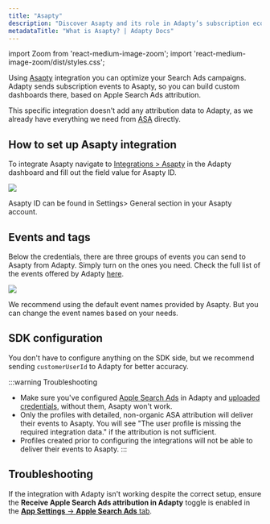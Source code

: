 ```yaml
---
title: "Asapty"
description: "Discover Asapty and its role in Adapty’s subscription ecosystem."
metadataTitle: "What is Asapty? | Adapty Docs"
---
```


import Zoom from 'react-medium-image-zoom';
import 'react-medium-image-zoom/dist/styles.css';

Using [Asapty](https://asapty.com/) integration you can optimize your Search Ads campaigns. Adapty sends subscription events to Asapty, so you can build custom dashboards there, based on Apple Search Ads attribution.

This specific integration doesn't add any attribution data to Adapty, as we already have everything we need from [ASA](apple-search-ads) directly.

## How to set up Asapty integration

To integrate Asapty navigate to [Integrations > Asapty](https://app.adapty.io/integrations/asapty) in the Adapty dashboard and fill out the field value for Asapty ID.

<Zoom>
  <img src={require('./img/895de2b-CleanShot_2023-08-14_at_18.57.462x.webp').default}
  style={{
    border: '1px solid #727272', /* border width and color */
    width: '700px', /* image width */
    display: 'block', /* for alignment */
    margin: '0 auto' /* center alignment */
  }}
/>
</Zoom>

Asapty ID can be found in Settings> General section in your Asapty account.

## Events and tags

Below the credentials, there are three groups of events you can send to Asapty from Adapty. Simply turn on the ones you need. Check the full list of the events offered by Adapty [here](events).

<Zoom>
  <img src={require('./img/58ddf41-CleanShot_2023-08-15_at_15.11.072x.webp').default}
  style={{
    border: '1px solid #727272', /* border width and color */
    width: '700px', /* image width */
    display: 'block', /* for alignment */
    margin: '0 auto' /* center alignment */
  }}
/>
</Zoom>

We recommend using the default event names provided by Asapty. But you can change the event names based on your needs.

## SDK configuration

You don't have to configure anything on the SDK side, but we recommend sending `customerUserId` to Adapty for better accuracy.

:::warning
Troubleshooting

- Make sure you've configured [Apple Search Ads](apple-search-ads) in Adapty and [uploaded credentials](https://app.adapty.io/settings/apple-search-ads), without them, Asapty won't work.
- Only the profiles with detailed, non-organic ASA attribution will deliver their events to Asapty. You will see "The user profile is missing the required integration data." if the attribution is not sufficient.
- Profiles created prior to configuring the integrations will not be able to deliver their events to Asapty.
:::

## Troubleshooting

If the integration with Adapty isn't working despite the correct setup, ensure the **Receive Apple Search Ads attribution in Adapty** toggle is enabled in the [**App Settings** -> **Apple Search Ads** tab](https://app.adapty.io/settings/apple-search-ads).